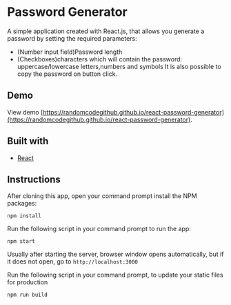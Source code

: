 # Password Generator

A simple application created with React.js, that allows you generate a password by setting the required parameters:
- (Number input field)Password length
- (Checkboxes)characters which will contain the password: uppercase/lowercase letters,numbers and symbols
It is also possible to copy the password on button click.

## Demo

View demo [https://randomcodegithub.github.io/react-password-generator](https://randomcodegithub.github.io/react-password-generator).

## Built with

- [React](http://reactjs.org)

## Instructions

After cloning this app, open your command prompt install the NPM packages:

```
npm install
```

Run the following script in your command prompt to run the app:

```
npm start
```

Usually after starting the server, browser window opens automatically, but if it does not open, go to `http://localhost:3000`

Run the following script in your command prompt, to update your static files for production

```
npm run build
```

